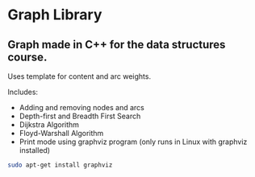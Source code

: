 # Graph Library
## Graph made in C++ for the data structures course.
Uses template for content and arc weights.

Includes:
- Adding and removing nodes and arcs
- Depth-first and Breadth First Search
- Dijkstra Algorithm
- Floyd-Warshall Algorithm
- Print mode using graphviz program (only runs in Linux with graphviz installed)
```bash
sudo apt-get install graphviz
```
